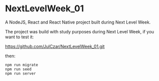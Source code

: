 # NextLevelWeek_01
A NodeJS, React and React Native project built during Next Level Week.

The project was build with study purposes during Next Level Week, if you want to test it:

https://github.com/JulCzar/NextLevelWeek_01.git

then: 
```
npm run migrate
npm run seed
npm run server
```
